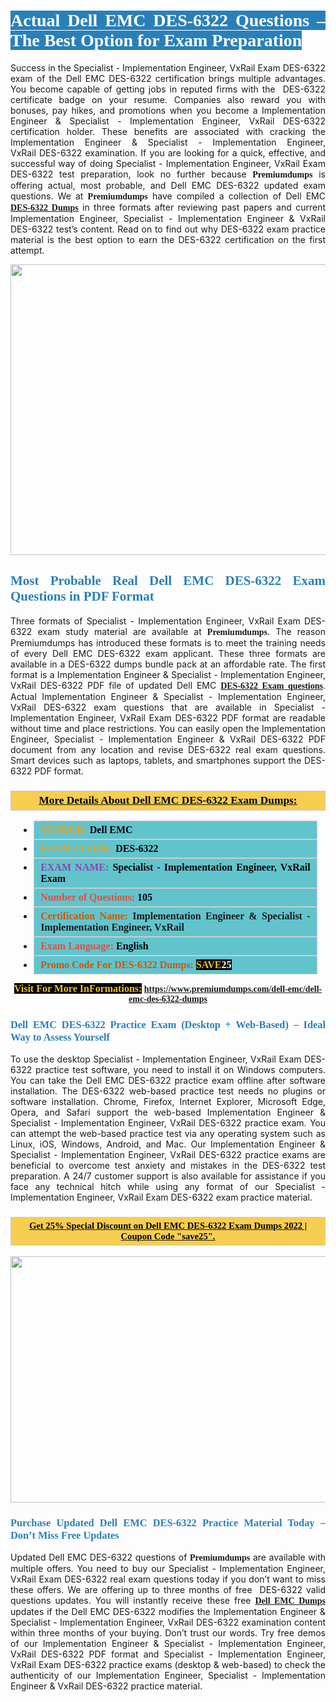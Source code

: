 <h1 style="text-align: justify;"><span style="color:#ffffff;"><span style="font-family:Georgia,serif;"><strong><span style="background-color:#2980b9;">Actual Dell EMC DES-6322 Questions – The Best Option for Exam Preparation</span></strong></span></span></h1>

<p style="text-align: justify;">Success in the Specialist - Implementation Engineer, VxRail Exam DES-6322 exam of the Dell EMC DES-6322 certification brings multiple advantages. You become capable of getting jobs in reputed firms with the  DES-6322 certificate badge on your resume. Companies also reward you with bonuses, pay hikes, and promotions when you become a Implementation Engineer & Specialist - Implementation Engineer, VxRail DES-6322 certification holder. These benefits are associated with cracking the Implementation Engineer & Specialist - Implementation Engineer, VxRail DES-6322 examination. If you are looking for a quick, effective, and successful way of doing Specialist - Implementation Engineer, VxRail Exam DES-6322 test preparation, look no further because <span style="font-family:Georgia,serif;"><strong>Premiumdumps</strong></span> is offering actual, most probable, and Dell EMC DES-6322 updated exam questions. We at <span style="font-family:Georgia,serif;"><strong>Premiumdumps</strong></span> have compiled a collection of Dell EMC <span style="font-family:Georgia,serif;"><strong><a href="https://www.premiumdumps.com/dell-emc/dell-emc-des-6322-dumps">DES-6322 Dumps</a></strong></span> in three formats after reviewing past papers and current Implementation Engineer, Specialist - Implementation Engineer & VxRail DES-6322 test’s content. Read on to find out why DES-6322 exam practice material is the best option to earn the DES-6322 certification on the first attempt.</p>

<p style="text-align: center;"><a href="https://www.premiumdumps.com/dell-emc/dell-emc-des-6322-dumps"><img alt="" src="https://i.imgur.com/P39uA2n.jpeg" style="width: 700px; height: 465px;" /></a></p>

<h2 style="text-align: justify;"><span style="color:#2980b9;"><span style="font-family:Georgia,serif;"><strong>Most Probable Real Dell EMC DES-6322 Exam Questions in PDF Format</strong></span></span></h2>

<p style="text-align: justify;">Three formats of Specialist - Implementation Engineer, VxRail Exam DES-6322 exam study material are available at <span style="font-family:Georgia,serif;"><strong>Premiumdumps</strong></span>. The reason Premiumdumps has introduced these formats is to meet the training needs of every Dell EMC DES-6322 exam applicant. These three formats are available in a DES-6322 dumps bundle pack at an affordable rate. The first format is a Implementation Engineer & Specialist - Implementation Engineer, VxRail DES-6322 PDF file of updated Dell EMC <span style="font-family:Georgia,serif;"><strong><a href="https://www.premiumdumps.com/dell-emc/dell-emc-des-6322-dumps">DES-6322 Exam questions</a></strong></span>. Actual Implementation Engineer & Specialist - Implementation Engineer, VxRail DES-6322 exam questions that are available in Specialist - Implementation Engineer, VxRail Exam DES-6322 PDF format are readable without time and place restrictions. You can easily open the Implementation Engineer, Specialist - Implementation Engineer & VxRail DES-6322 PDF document from any location and revise DES-6322 real exam questions. Smart devices such as laptops, tablets, and smartphones support the DES-6322 PDF format.</p>

<h3 style="background: #f7ce50; border: 1px solid rgb(204, 204, 204); padding: 5px 10px; text-align: center;"><span style="font-family:Georgia,serif;"><u><u><span style="color:#000000;"><span style="font-size:11pt"><span style="line-height:normal"><b><span style="font-size:13.0pt"><span cambria="">More Details About Dell EMC DES-6322 Exam Dumps:</span></span></b></span></span></span></u></u></span></h3>

<ul>
	<li style="margin:0cm 10pt">
	<div style="background:#61c4cd; border: 1px solid rgb(204, 204, 204); padding: 5px 10px; text-align: justify;"><span style="font-family:Georgia,serif;"><span style="font-size:11pt"><span style="line-height:normal"><b><span style="font-size:12.0pt"><span new="" roman="" times=""><span style="color:#f39c12;">VENDOR:</span> <span style="color:#000000;">Dell EMC</span></span></span></b></span></span></span></div>
	</li>
	<li style="margin:0cm 10pt">
	<div style="background: #61c4cd; border: 1px solid rgb(204, 204, 204); padding: 5px 10px; text-align: justify;"><span style="font-family:Georgia,serif;"><span style="font-size:11pt"><span style="line-height:normal"><b><span style="font-size:12.0pt"><span new="" roman="" times=""><span style="color:#f39c12;">EXAM CCODE:</span> <span style="color:#000000;">DES-6322</span></span></span></b></span></span></span></div>
	</li>
	<li style="margin:0cm 10pt">
	<div style="background: #61c4cd; border: 1px solid rgb(204, 204, 204); padding: 5px 10px; text-align: justify;"><span style="font-family:Georgia,serif;"><span style="font-size:11pt"><span style="line-height:normal"><b><span style="font-size:12.0pt"><span new="" roman="" times=""><span style="color:#8e44ad;">EXAM NAME:</span> <span style="color:#000000;">Specialist - Implementation Engineer, VxRail Exam</span></span></span></b></span></span></span></div>
	</li>
	<li style="margin:0cm 10pt">
	<div style="background: #61c4cd; border: 1px solid rgb(204, 204, 204); padding: 5px 10px;"><span style="font-family:Georgia,serif;"><span style="font-size:11pt"><span style="line-height:normal"><b><span style="font-size:12.0pt"><span new="" roman="" times=""><span style="color:#e74c3c;">Number of Questions:</span><span style="color:#000000;"><span style="color:#f1c40f;"> </span>105</span></span></span></b></span></span></span></div>
	</li>
	<li style="margin:0cm 10pt">
	<div style="background: #61c4cd; border: 1px solid rgb(204, 204, 204); padding: 5px 10px; text-align: justify;"><span style="font-family:Georgia,serif;"><span style="font-size:11pt"><span style="line-height:normal"><b><span style="font-size:12.0pt"><span new="" roman="" times=""><span style="color:#d35400;">Certification Name:</span> Implementation Engineer & Specialist - Implementation Engineer, VxRail</span></span></b></span></span></span></div>
	</li>
	<li style="margin:0cm 10pt">
	<div style="background: #61c4cd; border: 1px solid rgb(204, 204, 204); padding: 5px 10px; text-align: justify;"><span style="font-family:Georgia,serif;"><span style="font-size:11pt"><span style="line-height:normal"><b><span style="font-size:12.0pt"><span new="" roman="" times=""><span style="color:#e74c3c;">Exam Language:</span> <span style="color:#000000;">English</span></span></span></b></span></span></span></div>
	</li>
	<li style="margin:0cm 10pt">
	<div style="background: #61c4cd; border: 1px solid rgb(204, 204, 204); padding: 5px 10px;"><span style="font-family:Georgia,serif;"><span style="font-size:11pt"><span style="line-height:normal"><b><span style="font-size:12.0pt"><span new="" roman="" times=""><span style="color:#d35400;">Promo Code For DES-6322 Dumps:</span><span style="color:#f1c40f;"> <span style="background-color:#000000;">SAVE</span></span><span style="color:#ffffff;"><span style="background-color:#000000;">25</span></span></span></span></b></span></span></span></div>
	</li>
</ul>

<p style="text-align: center;"><span style="font-family:Georgia,serif;"><strong><span style="font-size:16px;"><span style="color:#f1c40f;"><span style="background-color:#000000;">Visit For More InFormations:</span></span></span> <a href="https://www.premiumdumps.com/dell-emc/dell-emc-des-6322-dumps">https://www.premiumdumps.com/dell-emc/dell-emc-des-6322-dumps</a></strong></span></p>

<h3 style="text-align: justify;"><span style="color:#2980b9;"><span style="font-family:Georgia,serif;"><strong><strong><strong>Dell EMC DES-6322 Practice Exam (Desktop + Web-Based) – Ideal Way to Assess Yourself</strong></strong></strong></span></span></h3>

<p style="text-align: justify;">To use the desktop Specialist - Implementation Engineer, VxRail Exam DES-6322 practice test software, you need to install it on Windows computers. You can take the Dell EMC DES-6322 practice exam offline after software installation. The DES-6322 web-based practice test needs no plugins or software installation. Chrome, Firefox, Internet Explorer, Microsoft Edge, Opera, and Safari support the web-based Implementation Engineer & Specialist - Implementation Engineer, VxRail DES-6322 practice exam. You can attempt the web-based practice test via any operating system such as Linux, iOS, Windows, Android, and Mac. Our Implementation Engineer & Specialist - Implementation Engineer, VxRail DES-6322 practice exams are beneficial to overcome test anxiety and mistakes in the DES-6322 test preparation. A 24/7 customer support is also available for assistance if you face any technical hitch while using any format of our Specialist - Implementation Engineer, VxRail Exam DES-6322 exam practice material.</p>

<h3 style="background: rgb(247, 206, 80); border: 1px solid rgb(204, 204, 204); padding: 5px 10px; text-align: center;"><span style="font-family:Georgia,serif;"><u><span style="color:#000000;"><span style="font-size:11pt;"><span style="line-height:normal;"><b><span cambria="">Get 25% Special Discount on Dell EMC DES-6322 Exam Dumps 2022 | Coupon Code "save25".</span></b></span></span></span></u></span></h3>

<p style="text-align: center;"><strong><strong><a href="https://www.premiumdumps.com/dell-emc/dell-emc-des-6322-dumps"><img alt="" src="https://i.imgur.com/IafrsaO.jpg" style="width: 700px; height: 394px;" /></a></strong></strong></p>

<h3 style="text-align: justify;"><strong><span style="color:#2980b9;"><span style="font-family:Georgia,serif;"><strong><strong><strong>Purchase Updated Dell EMC DES-6322 Practice Material Today – Don’t Miss Free Updates</strong></strong></strong></span></span></strong></h3>

<p style="text-align: justify;">Updated Dell EMC DES-6322 questions of <span style="font-family:Georgia,serif;"><strong>Premiumdumps</strong></span> are available with multiple offers. You need to buy our Specialist - Implementation Engineer, VxRail Exam DES-6322 real exam questions today if you don’t want to miss these offers. We are offering up to three months of free  DES-6322 valid questions updates. You will instantly receive these free <span style="font-family:Georgia,serif;"><strong><a href="https://www.premiumdumps.com/dell-emc-exam-dumps">Dell EMC Dumps</a></strong></span> updates if the Dell EMC DES-6322 modifies the Implementation Engineer & Specialist - Implementation Engineer, VxRail DES-6322 examination content within three months of your buying. Don’t trust our words. Try free demos of our Implementation Engineer & Specialist - Implementation Engineer, VxRail DES-6322 PDF format and Specialist - Implementation Engineer, VxRail Exam DES-6322 practice exams (desktop & web-based) to check the authenticity of our Implementation Engineer, Specialist - Implementation Engineer & VxRail DES-6322 practice material.</p>
